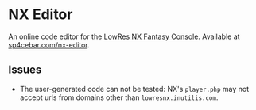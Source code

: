 # NX Editor
An online code editor for the [LowRes NX Fantasy Console](https://lowresnx.inutilis.com/). Available at [sp4cebar.com/nx-editor](https://sp4cebar.com/nx-editor/).

## Issues
- The user-generated code can not be tested: NX's `player.php` may not accept urls from domains other than `lowresnx.inutilis.com`.
